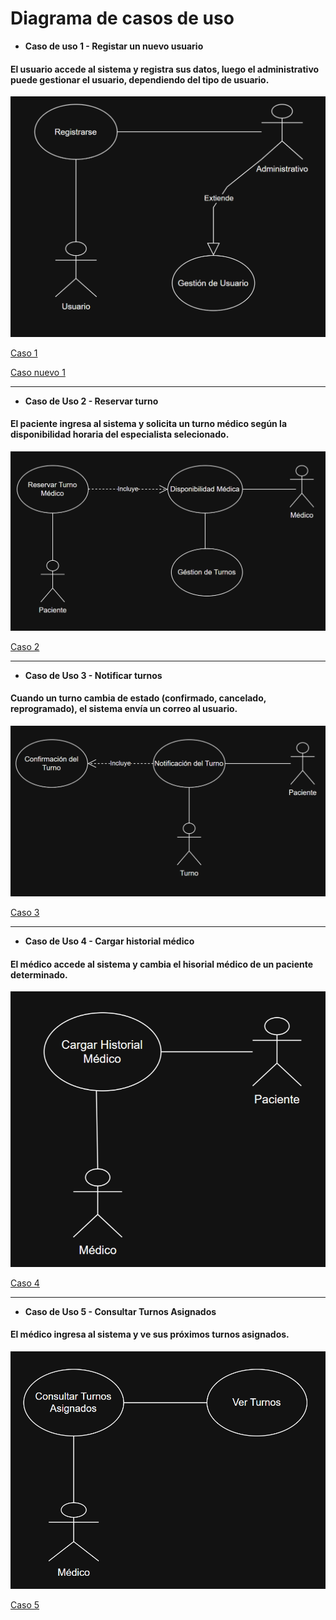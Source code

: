 # Diagrama de casos de uso


- **Caso de uso 1 - Registar un nuevo usuario**
#### El usuario accede al sistema y registra sus datos, luego el administrativo puede gestionar el usuario, dependiendo del tipo de usuario.

![](DiagramasyDiseños/DiseñosUML/diagramasCasosDeUsos/CasoDeUso1.png)

[Caso 1](https://viewer.diagrams.net/?tags=%7B%7D&lightbox=1&highlight=0000ff&edit=_blank&layers=1&nav=1&title=Diagrama%20sin%20t%C3%ADtulo.drawio&dark=1#R%3Cmxfile%3E%3Cdiagram%20name%3D%22P%C3%A1gina-1%22%20id%3D%22lpzLio0CpURt77xCraOb%22%3E7Vlbc%2BsmEP41nmkf0pGEcOJHx0lOz7TNZE56OXkkFrGZg4SLUGz31xfERQjZsePjW6Z9Miywhm%2B%2FXdhVD4zyxSeOZtPfWIZpL4myRQ%2Fc9JIkjtJE%2FijJUksgSLVgwklmJjWCR%2FIPtiuNtCIZLlsTBWNUkFlbOGZFgceiJUOcs3l72guj7X%2BdoQnuCB7HiHalf5FMTLX0Krls5D9jMpnaf477Az2SIzvZnKScoozNPRG47YERZ0zoVr4YYarAs7jodXdrRt3GOC7ENgvo3f3978vBaARul18%2Bs8HTL2l8YazzimhlDvxHWSFOmNmzWFog5PZnqlnldDgWjPfA9SvmgkiofkXPmD6wkgjCCjnlmQnBcm%2FCkJKJGhBsJqVTkVPZiWWTVYKSAo%2Bc8SIpNFuSa%2FFi7Vljh6CkHmY5Fnwpp5gF4MqAbliXWjrNGxsCI5p65usbGTKsmTjNDbCyYbB9B86gg%2FMXPCGl4IiXWP2h0vAoBThHHeilfkl32bmeT4nAjzM0ViNz6XFtOKU%2B9s3xNNkTlrCNJViB5WAFlvBQWKYdLP9ElGSI1wvlqWQ76yV9KhQkM1S00Oz%2FXSmPux4zqkg8lIN88ox%2BkLuV24mCnx9rDGXYKMTFC8oJXeolOStYqe3gxss6eKnRaLbQcom6uECa%2FcN6G4gLb0iZ8CKXQVMPF8zYtNmmbE30LwyjLJSYKWkdQlzPYghrFKXkRrVVbIAKNiih3zQ3dnMtTXZSkzRqtK3cSIv7ULMfevy3y7TV3DLrB1Lge4Iar3FT8toblCSuu75HKGlSS72Nac%2FY5uhuyJ268RWovMXNHDQoRctGXDuOlc%2FdljpLjBO5MeiNSWdy8on396FJ6q6ziy9ss8XM69BKO490T%2B0%2FloNnFZjipB2Y4sGJAxPsBCZ5sb0QntehKUOCSetF1ZoL9sRgxlctMK9WYJkeEct%2BB8thlpOiDhuCvH7w90n%2FMqQuPO375LID9ydcCtIbgd41UBdohhvqlmfGXRi10UyiE5N30EHzczGm1RJ3gPOgCcnoWIqLbKgyGSWjbPxNPV4q%2Foozw0fOqiJzPbwg4qvXflLtn6Dp3Sy8oZul7RTy1F%2FNPuqOt0p1m2V1z67Tx8FZJ4UKLCePzCo%2Bxm9AFhuHlw%2BkCRabXn9dKnimtqGLY6pCRXtvq2xttD0wou579%2B4NfNTptSr0mcwqP%2FEKFKVwgyJ95o4iaXS09KbN1IRy%2FYaTIOlJYhgwWWtseO3w253qNhnwuH67EERy9phkj99B9j2SFhyNi3aJzcHA5W5chCEXwxi4Jy6G%2FwPAMbjYrWZ0b6qGXwUrcPt2WhNJHaGefD69HUm94PnkB9bDR9J0y0AKN5IXvvF4%2Fl5CDwJ%2BRLsG13Q3Qu%2BNc93KztE5JzsPmBN5FMzPh4fJljzcHET%2F5%2BEWPOxWxb6Hh9vy4FR2CxMoqXjHC9EmBusUHdpu3UT3jvG8orpGoPMurutl51YzCCvDJy%2FA2BqGB%2BY9E%2BRFvjTHXi47Y6oeg3NE6JkjuqoKc1RAzyKT%2FVjvL7Dlvac9%2FxjZgysb2a9hyY6XHNygZ0%2FJA7DVsCBhPmjyYM%2Fy304eti7D6FB7qus%2FSUGbIemOjA4VxaGiA1%2F%2F9uh7Zt176iEN605W%2FIMfgnRpFISlnXOFQNHRSbdFnaTNqw1voRdC6Uh%2FT7cUbT%2BPwJ4%2BUkVhttZ5HsFVn03ADg%2BknvlU6iHffCQFt%2F8C%3C%2Fdiagram%3E%3C%2Fmxfile%3E)

[Caso nuevo 1](https://viewer.diagrams.net/?tags=%7B%7D&lightbox=1&highlight=0000ff&edit=_blank&layers=1&nav=1&title=Diagrama%20sin%20t%C3%ADtulo.drawio&dark=1#R%3Cmxfile%3E%3Cdiagram%20name%3D%22P%C3%A1gina-1%22%20id%3D%22IMwBz3qv6Sn7OdJglSPO%22%3E1Vlbk9smFP41fkzGEpIsP%2Fq2SZvNzE62adpHVsIyCQIPRmu7v74goRtIu67XsrdPFkeA4DvnOzePwCI9fOJwu%2FnKYkRG7jg%2BjMBy5LrO2PPkj5IcC4kPtCDhONaTasEj%2FgeVK7U0wzHatSYKxojA27YwYpSiSLRkkHO2b09bM9L%2B6hYmyBI8RpDY0h84FptCGrqTWv4Z4WRTftkJpsWbFJaT9U12GxizfUMEViOw4IyJ4ik9LBBR4JW4FOvuet5WB%2BOIilMW%2FB5%2Fpl%2Fu4nj35cd6DdLZ1%2B8%2Fww96l2dIMn3h77sMcsz0mcWxBEIef6ses5TMIsH4CMyfERdYQnUPnxB5YDssMKNyyhMTgqWNCTOCE%2FVCsK2UbkRK5MCRjywTBFO0qJQ3lsKEwxjLSy0YUZ9ZUkblh%2Bc7wdmvSgkSvrk%2Bu%2FwIOvSC4lRQSxtFLEWCH%2BWUcgHQ2tHm6Xl6vK%2BVHWjRpqHnqZZBbV5JtXOtAfmglfBfFBJaGrFUgWg8U6ZdY9OAlLOMxijWWKIDFn%2Bp54%2B%2BHv3deLM8NAfHxuABcSwvhLiWFWdAsUUWA2h5TpbxCL1ucgLyBImX5k27NdfQjN%2BhmVLGEYECP7fP26Uu%2FYUHhuVNKsMAU8MwfEPjxT31qibtjI2coL0RCIyNCiCsjXLrqa79BoOaWgb1DSVYsgnyHbJtixDpWpVN7TdYoMctzJW5l969bWeXIJ9jQOPa5HPGHTo2IbwY%2B8oDNMD6jUYkO9pANaAw3Vzl%2FxpEfSIs%2BiVFUcafK3b2cdUdh022fhyDmxJ2eiJj%2B9TdUGd4IXZODMsB57LTbW%2Fketdlp2sHYBkM15inMMKjBRjNAVXZE1LKTCEmNyWs1wbLmQAZVizGuldlLLh5vLwg1dxTg6PrvafgCM4NjqFhUNdmn2cZz4o%2BK9rNlqykHWUCr6V7j2RyKyuRW%2FLP9VtwTTvC5Utavzz5Ju8gXDqnJ7ZUXrpgN%2FD9UlCE2GkASkG9OB%2B1Vr%2BLMOv%2F78JslT33bTQ00U%2BoqlQhapWZyrjWmBCjFoXadAlaiw6LTnEck3wz6Q0wTf5Qde%2Fyg1NL7vOFS1BLvmm%2BgtzQBRTwKT%2BZsjJiFNi8mDvfKrxyBP35yF%2FmEi7rZqqye5wbIII7sUc7Ud2svAmmG2nL4jKOCRj6dcLAck1lJ6jpmcKBHFNpXk0%2FLTn6qIcSpA1LGIVkVUsN91LPuWe5%2BpT2fiIhjrpJBTPBujz8ZRKBU50B6FHMG5nvmanelatWYOfFszjFNK9b5b1u2Z8apBHlT9qx3fGCjty6K7qHk6FIZKfWq4PAMkp3tA3s0C1FmilOUAzvsDpAjmFvAn5BDoFTk2nwejJd2f8beeWbmbN7ZkQNxsZGZkdyaILaqfMnGWZaNavaJOtpJ18zbfa9nuzjtap1sMQZBK%2FnI7s9TgnUOQnkQpNpfBlMjNbbxEZk4nQgAjx%2FIEjK2qYByR3jaUYK8ylqMV50Loc2pxd01g%2BowexTi7PhOiN24%2FdPmbfGdmMphoINXdieAykIvTakJzabzqCtHNb%2FxBU%2Bsv4%2FE6z%2BBQ%3D%3D%3C%2Fdiagram%3E%3C%2Fmxfile%3E)

---

- **Caso de Uso 2 - Reservar turno**
#### El paciente ingresa al sistema y solicita un turno médico según la disponibilidad horaria del especialista selecionado.

![](DiagramasyDiseños/DiseñosUML/diagramasCasosDeUsos/CasoDeUso2.png)

[Caso 2](https://viewer.diagrams.net/?tags=%7B%7D&lightbox=1&highlight=0000ff&edit=_blank&layers=1&nav=1&title=Diagrama%20sin%20t%C3%ADtulo.drawio&dark=1#R%3Cmxfile%3E%3Cdiagram%20name%3D%22P%C3%A1gina-1%22%20id%3D%22lpzLio0CpURt77xCraOb%22%3E7ZnbctowEIafxpfNYMsmcEkckmbaZJik04ZLYSugiez1yDLgPn0lLB8VAmlooZ1cIa0Olv79pJWEhfxofc1xsriFkDDL6YVrC11ajmP3XEf%2BKEteWDzkFoY5p6GuVBse6E9SttTWjIYkbVUUAEzQpG0MII5JIFo2zDms2tWegLW%2FmuA5MQwPAWam9QcNxaKwDpzz2v6Z0Pmi%2FLLdHxYlES4r65mkCxzCqmFCYwv5HEAUqWjtE6bEK3Up2l1tKa0Gxkks9mnAru7uvuVD30fj%2FP4GhtMvrv1Je2eJWaYnPMEBlT0SPWiRl0rI8ScqmUVsFAjgFrpYEi6o1OornhE2gZQKCrGsMgMhIGpUGDE6VwUCEmldiIjJjC2TkAlGY%2BJX3utJox6TbEvWWydrVxJK9ghERPBcVtENHNcrmmjs3NILq9qJSJsWDf%2F1tQ1rbOZVz7WyMqHFfYvQyFD6nqSELzFXSGc8BgWN5SNrNAxpAIb%2B8iMSepm5WC2oIA8JDlTJSq67tqap4PBc0eocSNByQWpBETIFtXsvKOr9MUVdQ9HvmNFwI2iIBaSbCW6h%2BbhqVkppNZ3jq%2BkZavoQJRxmhZ40TSCmM6oEDluk4hPTtiLzdLTtG9pek1RQJeEFipW8pNwE0hNX03aPrua5oeZNHLAsNxd5Q5xuJKpCFInDkTonKBuD4FmagowvSaiDEYcsDqscWVPx2EhPVfrM07nLdaPoMi8zsZz2Y11RZad6WJtM3WyTK9sV0yGhcUDp%2BE5OGTIekD2ij8B8TsTOTdWkoeHtgXYsJwwLumwP7iVv694mQOWwa7DOOwHF7QBTTEq3ap5rOh253o6OikkbHUmv47xRLVEV0u0Dtrvf8bwOy0WPNdmVfu%2BAfXACsNv%2FK%2BzeB%2BzbBjw4BuxDA3YzGtYExxCTdgTcsldXyE6bxJ4svt6%2B%2BPZ34uu9Epjfi%2FSwQ0j36rQ30m6nI3s%2FpA9FXXnAaVA3Xgt5awhPdY89JGz9PWFDW46Jh98r3c5eaffdM%2B%2F30PK8nV39abhsA67bV%2B74%2F9Qbi6Eu0toe640FmW8sfz1%2ByMyEcConRPgJxZR9Qwr6CCmHWPXm05QBYpu1HVf7J8qYD0xtCCW27ds%2BOsyS7pz6qot9w%2F%2BVtk0AUO%2Fta1pm68fvQvn6LwQ0%2FgU%3D%3C%2Fdiagram%3E%3C%2Fmxfile%3E)

---
  
- **Caso de Uso 3 - Notificar turnos**
#### Cuando un turno cambia de estado (confirmado, cancelado, reprogramado), el sistema envía un correo al usuario.

![](DiagramasyDiseños/DiseñosUML/diagramasCasosDeUsos/CasoDeUso3.png)

[Caso 3](https://viewer.diagrams.net/?tags=%7B%7D&lightbox=1&highlight=0000ff&edit=_blank&layers=1&nav=1&title=Diagrama%20sin%20t%C3%ADtulo.drawio&dark=1#R%3Cmxfile%3E%3Cdiagram%20name%3D%22P%C3%A1gina-1%22%20id%3D%22lpzLio0CpURt77xCraOb%22%3E7ZrbctsqFIafxpfNGIFs%2BTJR0sO0zWR2Om1zSSViM0XCg5Ft7acvqkAHcGolUWRl2iuLJUDw87FggScwTPbvBF6vPvOYsIk3jfcTeDnxPDBFnvopLLm2zKewtCwFjbWtNtzS%2F4kpqq0ZjcmmlVFyziRdt40RT1MSyZYNC8F37Wz3nLW%2FusZL4hhuI8xc6zcay1VpDbx5bX9P6HJlvgxmi%2FJNgk1m3ZPNCsd81zDBqwkMBeeyfEr2IWGFekaXstzbB95WDRMklV0KsLfX11%2FyRRjCq%2Fy%2FD3xx9xGBN3p4tphlusNfMpFy3WKZGxlU49fFY5aw80hyMYEXWyIkVUJ9wj8Iu%2BEbKilPVZYfXEqeNDKcM7osXki%2BVtaVTJhKAPXIM8loSsJq6KbKqBukypL9gz0FlX6KPMITIkWusugCHvLLIho6ZIZgV48g1KZVY%2FBm2oY1M8uq5lpW9aCVfYzK0JH5mkt6r9SJ6CSEkwuYFpOEFHQf1F99RBGvEhe7FZXkdo2j4s1Ozbq2phsp%2BM8KVa8nQc1s1IJC6AoKpgcU9V9MUeQo%2BhUzGmNR6Igl3%2FzuYERVD8nI1IRtMQH0Ty2m74ip5uQ9FYmFJ3slfHrTk%2FM5cyR9Rzby4GTfjExNGIxOzbmj5oc0YlnuTu2GOPb6Uy1MJI3Pi61BYWM8%2BqlMUSa2JNZLkOBZGlcppZrIvxeJM98k7%2FQnficu982cl7lJ7an83ni%2Bq6tQqbpQkTBlyu6Q2NmTWGOnuswzEZEOk1pisSTyqCt1aWiMtgFCEIYl3bYbd2i0dW03nKpmV2BZXCFo8VL2SRdq7mSsepBvLUfIqqjss1ORGnScN7Ktiwybzu31tKQ1yWWFNdeVes9APTgl6gbZCtO7JqUHkX3q9OgTddgVdX8o1OH8CKJjY73a%2FBrY%2FQFgNw6gAfvVXqo9Wzwk7eARDrqmvcl6A%2F0BaO%2Fs2GdD0Y4s2sEMnflP4923eAdz%2F8wPAg%2F63gIBMJ8FnfDvjVA3cnN3azV1KU9Je4fWg4NViRsiqOoKESNyul0phEcp9P%2Bwl3yuH15Y7tOO8Tv7YWRVBLr54d5AdANeB8Q2a0dCh3vKWMhZcZRjsG1HE7CfaMIKzYAbS%2FiHzmKqges9mIButOseHSRFoHa%2BiGk0tlgX2sGZo%2BewsRl0Y7PBPeQIvCHq6A7h8S3ogO7QOfLs6g4De5Ue2Bu6UVKIU8zMuUrEkyxtn66OahLbXnFx8lm8cAT9F3b2tREvaR0k7LSjRRuYrvPbrsjrOMGfG3YaR%2FKiYafZyv0LOx9Bu3G5R2kvr3wHod2zIIVPDDrtZREAq6IXXs7MLXkTyHRLyx1psZ6l7m3hqNYzW8CTr2fIjdtvHroNfFV328hr322%2FCVypB73bRm5g%2BvkPwdOrEtu3trmBe1M7rNZu6Oo6gpeNtdruA%2FS7xhg%2FeHyNGdWhEujrUAkMfKiE3FvqPnh6zM5mJDwdvwP9u3lSyfqfamX2%2Bg9%2F8OoX%3C%2Fdiagram%3E%3C%2Fmxfile%3E)

---
  
- **Caso de Uso 4 - Cargar historial médico**
#### El médico accede al sistema y cambia el hisorial médico de un paciente determinado.

![](DiagramasyDiseños/DiseñosUML/diagramasCasosDeUsos/CasoDeUso4.png)

[Caso 4](https://viewer.diagrams.net/?tags=%7B%7D&lightbox=1&target=blank&highlight=0000ff&edit=_blank&layers=1&nav=1&title=Diagrama%20Caso%20de%20Uso%204.drawio&dark=auto#R%3Cmxfile%3E%3Cdiagram%20name%3D%22P%C3%A1gina-1%22%20id%3D%2208q_R25VppH2O6Z6lk2x%22%3E1VZNc5swEP01HJsxCGxzdEmaHOIZz3imTY4K2oA6AlFZ2Li%2FvosRH4J8uBN3OjmhfVqt2LdvFxwSZdWtokW6lgyE481Y5ZBrx%2FPcme%2Fjo0aODRIQAySKM%2BPUA1v%2BG9qTBi05g53lqKUUmhc2GMs8h1hbGFVKHmy3ZynsWwuawATYxlRM0R%2Bc6bRBl96ix%2B%2BAJ2l7szsPm52Mts4mk11KmTwMIHLjkEhJqZtVVkUgavJaXppz317Z7V5MQa7PObAn37ePjFdr8bDYJvfpL%2FiZfSGkCbOnojQZr52IOKuQ8ViaF9fHlg3MoaiXZSZWsZbKIV%2F3oDRHvu7pE4iN3HHNZY4uT1JrmQ0cVoIn9YaWBaKpzgQaLi5lqQXPIeoqOENwmp1JuA4H1QAy2d6CzECrI7q0u0vDvJGeNzf2oS9kYKB0UMOFwaiRTtJF7tnFhSH4b8j2J2RPGIacrWrZopXLHGymlCxzBsxQBBXXD%2FX6KjDW42Dnuhoax4GxAcUxIVAtlmNyTSDfX7TAKdZVGJIW6AOerOPQGod8tXo7WaoYzhCkpioB%2FZZj0DgCsxp4qoZ3qt1iCgTVfG%2B3%2FUsSMDdsJMfcOrGR0BYbmY1U1GRuTg3bdBSom3wmkDuWY8PMJNBJkV3aHxBpMBFphDdShdgd32HTc1oHeWtM4DU4n2vxHlKuYVvQU80P%2BImwBX2JLg9GfM2mXe56LxR%2B%2Bc%2FafD5hcENjjinC5x6oZO6PqA7%2B80BdXHagtoPQtYdg8M4I%2FMC0m3%2FOaYddZ39axyU%2Bf9qNJLUMLzTt0Oz%2FrRr3%2Fg%2BV3PwB%3C%2Fdiagram%3E%3C%2Fmxfile%3E)

---
  
- **Caso de Uso 5 - Consultar Turnos Asignados**
#### El médico ingresa al sistema y ve sus próximos turnos asignados.

![](DiagramasyDiseños/DiseñosUML/diagramasCasosDeUsos/CasoDeUso5.png)

[Caso 5](https://viewer.diagrams.net/?tags=%7B%7D&lightbox=1&target=blank&highlight=0000ff&edit=_blank&layers=1&nav=1&title=Diagrama%20Caso%20de%20Uso%205.drawio&dark=auto#R%3Cmxfile%3E%3Cdiagram%20name%3D%22P%C3%A1gina-1%22%20id%3D%2208q_R25VppH2O6Z6lk2x%22%3E3VZNc5swEP01HNsxCH9wdJw0PcQznnEnjY8K2oI6AlEhbNxf38VIIII9dSdJO9MTu0%2Brlfbtk4RHVll9r2iRriUD4QUTVnvk1gsCfxKG%2BGmQY4tMiQESxZkJ6oEt%2Fwl2pkErzqAcBGophebFEIxlnkOsBxhVSh6GYd%2BkGK5a0ARGwDamYox%2B5UynLboI5j3%2BGXiS2pX9WdSOZNQGm0rKlDJ5cCBy55GVklK3VlavQDTkWV7aeZ8ujHYbU5DraybsyeN2x3i9Fk%2FzbfKQ%2FoDv2QeyaNPsqahMxWtvRbxlxHgszcb10bKBNRSNWWViGWupPHKzB6U58vVAn0FsZMk1lzmGPEutZeYELAVPmgEtC0RTnQl0fDRlpQXPYdV1cILguDpTcJMOagcy1d6DzECrI4bY0blh3kgvmBr%2F0DdyZqDU6aGdRo10ki5zzy4ahuA%2FITsakY1Fl5XQVCH8pVK5LNFYlsgUiqUc8Y%2BLoPDRuTmkXMO2oHEzcsCzN%2BT0LegLh%2FRFY%2Fb84Ax9i%2Feiz%2B7HoW9MUM6WzalHL5c5DElRssoZMKMwqLl%2BauyPU%2BPtnJHb2nWOjrMBxbEgUBbLsTgnUePuzIonp0918myuiy0qZaViuOLQomwS0FcIDtjgkhu33Onp9ExLLaZAUM33w6vxXJ%2FNChvJsbZOUSQaKopMXkilrdzMcq%2ByF4nC8MLJtolaZkaJTrLryn6FEu1helsl%2Bq4OO1WeV%2BIr1BNdqZ4w%2BD%2FVQxbDRL49T79RD7aTHp2wogko30VfwUhfj%2BA%2BEf%2FwWSCzv%2FYsoNv%2FHrXc9j%2BZ5O4X%3C%2Fdiagram%3E%3C%2Fmxfile%3E)

